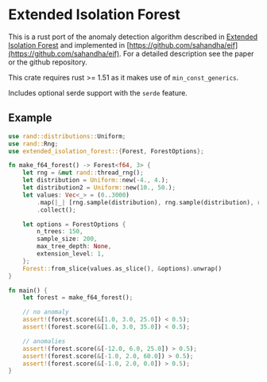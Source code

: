 # Extended Isolation Forest

This is a rust port of the anomaly detection algorithm described in [Extended Isolation Forest](https://doi.org/10.1109/TKDE.2019.2947676)
and implemented in [https://github.com/sahandha/eif](https://github.com/sahandha/eif). For a detailed description see the paper or the
github repository.

This crate requires rust >= 1.51 as it makes use of `min_const_generics`.

Includes optional serde support with the `serde` feature.

## Example

```rust
use rand::distributions::Uniform;
use rand::Rng;
use extended_isolation_forest::{Forest, ForestOptions};

fn make_f64_forest() -> Forest<f64, 3> {
    let rng = &mut rand::thread_rng();
    let distribution = Uniform::new(-4., 4.);
    let distribution2 = Uniform::new(10., 50.);
    let values: Vec<_> = (0..3000)
        .map(|_| [rng.sample(distribution), rng.sample(distribution), rng.sample(distribution2)])
        .collect();

    let options = ForestOptions {
        n_trees: 150,
        sample_size: 200,
        max_tree_depth: None,
        extension_level: 1,
    };
    Forest::from_slice(values.as_slice(), &options).unwrap()
}

fn main() {
    let forest = make_f64_forest();

    // no anomaly
    assert!(forest.score(&[1.0, 3.0, 25.0]) < 0.5);
    assert!(forest.score(&[1.0, 3.0, 35.0]) < 0.5);

    // anomalies
    assert!(forest.score(&[-12.0, 6.0, 25.0]) > 0.5);
    assert!(forest.score(&[-1.0, 2.0, 60.0]) > 0.5);
    assert!(forest.score(&[-1.0, 2.0, 0.0]) > 0.5);
}
```
